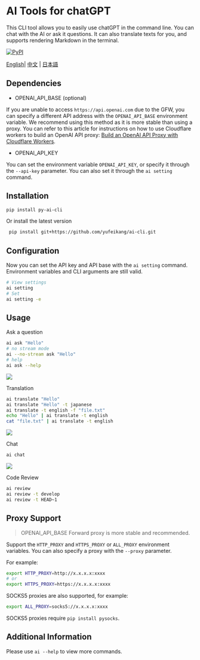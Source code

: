 

# AI Tools for chatGPT

This CLI tool allows you to easily use chatGPT in the command line. You can chat with the AI or ask it questions. It can also translate texts for you, and supports rendering Markdown in the terminal.

[![PyPI](https://img.shields.io/pypi/v/py-ai-cli?logo=python&logoColor=%23cccccc)](https://pypi.org/project/py-ai-cli)

 [English](README.md)| [中文](README_zh.md) | [日本語](README_ja.md)

## Dependencies

* OPENAI_API_BASE (optional)

If you are unable to access `https://api.openai.com` due to the GFW, you can specify a different API address with the `OPENAI_API_BASE` environment variable. We recommend using this method as it is more 
stable than using a proxy.
You can refer to this article for instructions on how to use Cloudflare workers to build an OpenAI API proxy: [Build an OpenAI API Proxy with Cloudflare 
Workers](https://github.com/noobnooc/noobnooc/discussions/9).

* OPENAI_API_KEY

You can set the environment variable `OPENAI_API_KEY`, or specify it through the `--api-key` parameter. You can also set it through the `ai setting` command.

## Installation

```bash
pip install py-ai-cli
```

Or install the latest version

```bash
 pip install git+https://github.com/yufeikang/ai-cli.git    
```

## Configuration

Now you can set the API key and API base with the `ai setting` command. Environment variables and CLI arguments are still valid.

```bash
# View settings
ai setting
# Set
ai setting -e
```

## Usage

Ask a question

```bash
ai ask "Hello"
# no stream mode
ai --no-stream ask "Hello"
# help
ai ask --help
```

![](./asset/video/ask.gif)

Translation

```bash
ai translate "Hello"
ai translate "Hello" -t japanese
ai translate -t english -f "file.txt"
echo "Hello" | ai translate -t english
cat "file.txt" | ai translate -t english
```

 ![](./asset/video/translate.gif)

Chat

```bash
ai chat
```

 ![](./asset/video/chat.gif)

Code Review

```bash
ai review
ai review -t develop
ai review -t HEAD~1

```

## Proxy Support

> OPENAI_API_BASE Forward proxy is more stable and recommended.

Support the `HTTP_PROXY` and `HTTPS_PROXY` or `ALL_PROXY` environment variables. You can also specify a proxy with the `--proxy` parameter.

For example:

```bash
export HTTP_PROXY=http://x.x.x.x:xxxx
# or
export HTTPS_PROXY=https://x.x.x.x:xxxx
```

SOCKS5 proxies are also supported, for example:

```bash
export ALL_PROXY=socks5://x.x.x.x:xxxx
```

SOCKS5 proxies require `pip install pysocks`.

## Additional Information

Please use `ai --help` to view more commands.